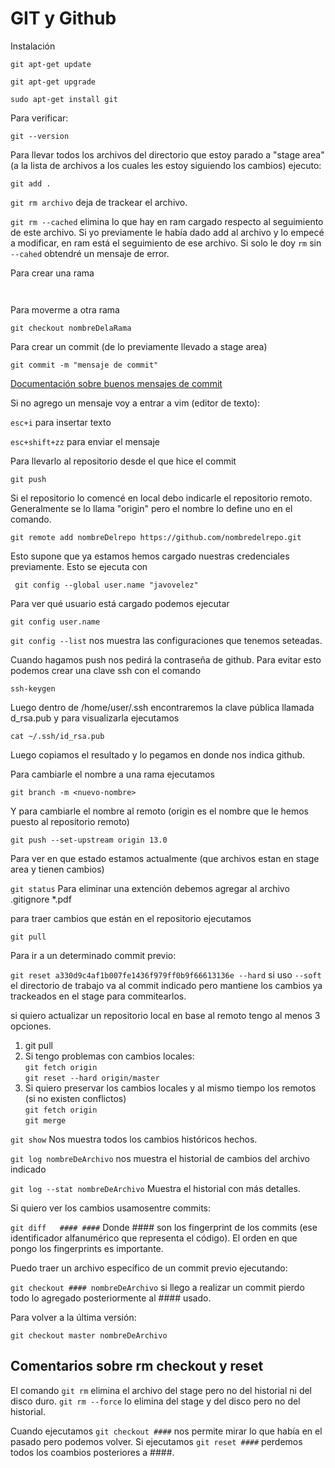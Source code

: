 # GIT y Github

Instalación

``git apt-get update``

``git apt-get upgrade``

``sudo apt-get install git``

Para verificar:

``git --version``

Para llevar todos los archivos del directorio que estoy parado a "stage area" (a la lista de archivos a los cuales les estoy siguiendo los cambios) ejecuto:

``git add .``

``git rm archivo`` deja de trackear el archivo.

``git rm --cached`` elimina lo que hay en ram cargado respecto al seguimiento de este archivo. Si yo previamente le había dado add al archivo y lo empecé a modificar, en ram está el seguimiento de ese archivo. Si solo le doy ``rm`` sin ``--cahed`` obtendré un mensaje de error.

Para crear una rama

`` ``

Para moverme a otra rama

``git checkout nombreDelaRama``

Para crear un commit (de lo previamente llevado a stage area)

``git commit -m "mensaje de commit"``

[Documentación sobre buenos mensajes de commit](https://marcoelizalde.com/2020/10/17/como-escribir-excelentes-commits/)

Si no agrego un mensaje voy a entrar a vim (editor de texto):

``esc+i`` para insertar texto

``esc+shift+zz`` para enviar el mensaje

Para llevarlo al repositorio desde el que hice el commit

``git push``

Si el repositorio lo comencé en local debo indicarle el repositorio remoto. Generalmente se lo llama "origin" pero el nombre lo define uno en el comando.

``git remote add nombreDelrepo https://github.com/nombredelrepo.git``

Esto supone que ya estamos hemos cargado nuestras credenciales previamente. Esto se ejecuta con

`` git config --global user.name "javovelez"``

Para ver qué usuario está cargado podemos ejecutar

``git config user.name``

``git config --list`` nos muestra las configuraciones que tenemos seteadas.

Cuando hagamos push nos pedirá la contraseña de github. Para evitar esto podemos crear una clave ssh con el comando 

``ssh-keygen``

Luego dentro de  /home/user/.ssh encontraremos la clave pública llamada d_rsa.pub y para visualizarla ejecutamos

``cat ~/.ssh/id_rsa.pub``

Luego copiamos el resultado y lo pegamos en donde nos indica github.

Para cambiarle el nombre a una rama ejecutamos

``git branch -m <nuevo-nombre>``

Y para cambiarle el nombre al remoto (origin es el nombre que le hemos puesto al repositorio remoto)

``git push --set-upstream origin 13.0``

Para ver en que estado estamos actualmente (que archivos estan en stage area y tienen cambios)

``git status``
Para eliminar una extención debemos agregar al archivo .gitignore *.pdf 

para traer cambios que están en el repositorio ejecutamos

``git pull``

Para ir a un determinado commit previo:

``git reset a330d9c4af1b007fe1436f979ff0b9f66613136e --hard`` si uso ``--soft`` el directorio de trabajo va al commit indicado pero mantiene los cambios ya trackeados en el stage para commitearlos.

si quiero actualizar un repositorio local en base al remoto tengo al menos 3 opciones.

1. git pull
2. Si tengo problemas con cambios locales:  
``git fetch origin  ``  
``git reset --hard origin/master``  
3. Si quiero preservar los cambios locales y al mismo tiempo los remotos (si no existen conflictos)  
``git fetch origin  ``  
``git merge``

``git show`` Nos muestra todos los cambios históricos hechos.

``git log nombreDeArchivo`` nos muestra el historial de cambios del archivo indicado

``git log --stat nombreDeArchivo`` Muestra el historial con más detalles.

Si quiero ver los cambios usamosentre commits:

``git diff   #### ####``  Donde #### son los fingerprint de los commits (ese identificador alfanumérico que representa el código). El orden en que pongo los fingerprints es importante.

Puedo traer un archivo específico de un commit previo ejecutando:

``git checkout #### nombreDeArchivo`` si llego a realizar un commit pierdo todo lo agregado posteriormente al #### usado.

Para volver a la última versión:

``git checkout master nombreDeArchivo``

## Comentarios sobre rm checkout y reset

El comando ``git rm`` elimina el archivo del stage pero no del historial ni del disco duro. ``git rm --force`` lo elimina del stage y del disco pero no del historial.

Cuando ejecutamos ``git checkout ####`` nos permite mirar lo que había en el pasado pero podemos volver. Si ejecutamos ``git reset ####`` perdemos todos los coambios posteriores a ####.
